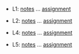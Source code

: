 
- L1: [notes](lecture01.md) ... [assignment](assignment01.md)
- L2: [notes](lecture02.md) ... [assignment](assignment02.md)

- L4: [notes](./lecture04/lecture04_notes.md) ... [assignment](assignment04.md)
- L5: [notes](./lecture05/lecture05_notes.md) ... [assignment](assignment05.md)

